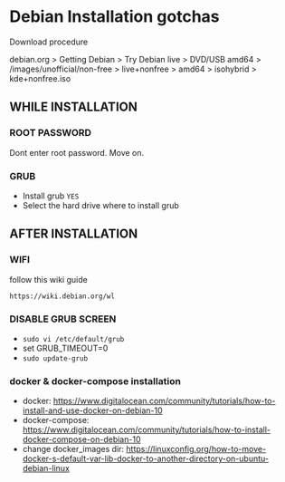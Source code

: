 # Debian Installation gotchas

Download procedure

debian.org > Getting Debian > Try Debian live > DVD/USB amd64 >  /images/unofficial/non-free > live+nonfree > amd64 > isohybrid > kde+nonfree.iso

## WHILE INSTALLATION

### ROOT PASSWORD

Dont enter root password. Move on.

### GRUB

- Install grub `YES`
- Select the hard drive where to install grub


## AFTER INSTALLATION

### WIFI
follow this wiki guide
    
    https://wiki.debian.org/wl

### DISABLE GRUB SCREEN

-  `sudo vi /etc/default/grub`
- set GRUB_TIMEOUT=0
- `sudo update-grub`

### docker & docker-compose installation
 - docker: https://www.digitalocean.com/community/tutorials/how-to-install-and-use-docker-on-debian-10
 - docker-compose: https://www.digitalocean.com/community/tutorials/how-to-install-docker-compose-on-debian-10
 - change docker_images dir: https://linuxconfig.org/how-to-move-docker-s-default-var-lib-docker-to-another-directory-on-ubuntu-debian-linux
